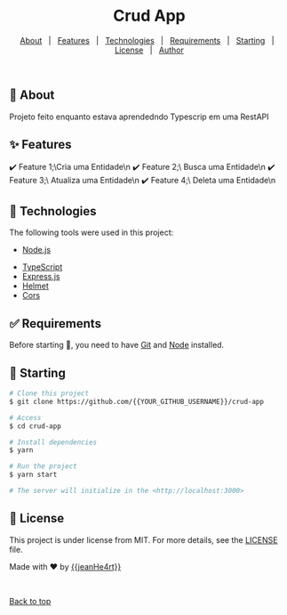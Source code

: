 <div align="center" id="top"> 
<!--   <img src="./.github/app.gif" alt="Crud App" /> -->

  &#xa0;

  <!-- <a href="https://crudapp.netlify.app">Demo</a> -->
</div>

<h1 align="center">Crud App</h1>

<p align="center">
  <!-- <img alt="Github top language" src="https://img.shields.io/github/languages/top/{{YOUR_GITHUB_USERNAME}}/crud-app?color=56BEB8">

  <!-- <img alt="Github language count" src="https://img.shields.io/github/languages/count/{{YOUR_GITHUB_USERNAME}}/crud-app?color=56BEB8"> -->

  <!-- <img alt="Repository size" src="https://img.shields.io/github/repo-size/{{YOUR_GITHUB_USERNAME}}/crud-app?color=56BEB8"> -->

  <!-- <img alt="License" src="https://img.shields.io/github/license/{{YOUR_GITHUB_USERNAME}}/crud-app?color=56BEB8"> -->

  <!-- <img alt="Github issues" src="https://img.shields.io/github/issues/{{YOUR_GITHUB_USERNAME}}/crud-app?color=56BEB8" /> -->

  <!-- <img alt="Github forks" src="https://img.shields.io/github/forks/{{YOUR_GITHUB_USERNAME}}/crud-app?color=56BEB8" /> -->

  <!-- <img alt="Github stars" src="https://img.shields.io/github/stars/{{YOUR_GITHUB_USERNAME}}/crud-app?color=56BEB8" /> -->
</p>

<!-- Status -->

<!-- <h4 align="center"> 
	🚧  Crud App 🚀 Under construction...  🚧
</h4> 

<hr> -->

<p align="center">
  <a href="#dart-about">About</a> &#xa0; | &#xa0; 
  <a href="#sparkles-features">Features</a> &#xa0; | &#xa0;
  <a href="#rocket-technologies">Technologies</a> &#xa0; | &#xa0;
  <a href="#white_check_mark-requirements">Requirements</a> &#xa0; | &#xa0;
  <a href="#checkered_flag-starting">Starting</a> &#xa0; | &#xa0;
  <a href="#memo-license">License</a> &#xa0; | &#xa0;
  <a href="https://github.com/{{YOUR_GITHUB_USERNAME}}" target="_blank">Author</a>
</p>

<br>

## :dart: About ##

Projeto feito enquanto estava aprendedndo Typescrip em uma RestAPI

## :sparkles: Features ##

:heavy_check_mark: Feature 1;\Cria uma Entidade\n
:heavy_check_mark: Feature 2;\ Busca uma Entidade\n
:heavy_check_mark: Feature 3;\ Atualiza uma Entidade\n
:heavy_check_mark: Feature 4;\ Deleta uma Entidade\n

## :rocket: Technologies ##

The following tools were used in this project:

<!-- - [Expo](https://expo.io/) -->
- [Node.js](https://nodejs.org/en/)
<!-- - [React](https://pt-br.reactjs.org/) -->
<!-- - [React Native](https://reactnative.dev/) -->
- [TypeScript](https://www.typescriptlang.org/)
- [Express.js](https://expressjs.com/)
- [Helmet](https://github.com/helmetjs/helmet)
- [Cors](https://github.com/expressjs/cors)

## :white_check_mark: Requirements ##

Before starting :checkered_flag:, you need to have [Git](https://git-scm.com) and [Node](https://nodejs.org/en/) installed.

## :checkered_flag: Starting ##

```bash
# Clone this project
$ git clone https://github.com/{{YOUR_GITHUB_USERNAME}}/crud-app

# Access
$ cd crud-app

# Install dependencies
$ yarn

# Run the project
$ yarn start

# The server will initialize in the <http://localhost:3000>
```

## :memo: License ##

This project is under license from MIT. For more details, see the [LICENSE](LICENSE.md) file.


Made with :heart: by <a href="https://github.com/{{YOUR_GITHUB_USERNAME}}" target="_blank">{{jeanHe4rt}}</a>

&#xa0;

<a href="#top">Back to top</a>
